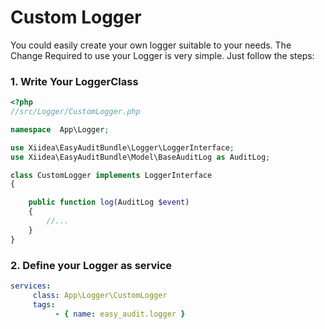 # Custom Logger

You could easily create your own logger suitable to your needs. The Change Required to use your Logger is very simple. Just follow the steps:

### 1. Write Your LoggerClass

```php
<?php
//src/Logger/CustomLogger.php

namespace  App\Logger;

use Xiidea\EasyAuditBundle\Logger\LoggerInterface;
use Xiidea\EasyAuditBundle\Model\BaseAuditLog as AuditLog;

class CustomLogger implements LoggerInterface
{

    public function log(AuditLog $event)
    {
        //...
    }
}
```

### 2. Define your Logger as service

```yaml
services:
     class: App\Logger\CustomLogger
     tags:
          - { name: easy_audit.logger }
```
